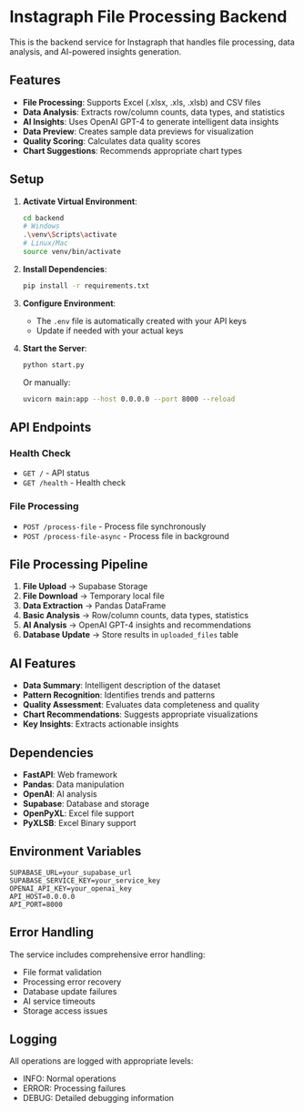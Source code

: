 # Instagraph File Processing Backend

This is the backend service for Instagraph that handles file processing, data analysis, and AI-powered insights generation.

## Features

- **File Processing**: Supports Excel (.xlsx, .xls, .xlsb) and CSV files
- **Data Analysis**: Extracts row/column counts, data types, and statistics
- **AI Insights**: Uses OpenAI GPT-4 to generate intelligent data insights
- **Data Preview**: Creates sample data previews for visualization
- **Quality Scoring**: Calculates data quality scores
- **Chart Suggestions**: Recommends appropriate chart types

## Setup

1. **Activate Virtual Environment**:
   ```bash
   cd backend
   # Windows
   .\venv\Scripts\activate
   # Linux/Mac
   source venv/bin/activate
   ```

2. **Install Dependencies**:
   ```bash
   pip install -r requirements.txt
   ```

3. **Configure Environment**:
   - The `.env` file is automatically created with your API keys
   - Update if needed with your actual keys

4. **Start the Server**:
   ```bash
   python start.py
   ```

   Or manually:
   ```bash
   uvicorn main:app --host 0.0.0.0 --port 8000 --reload
   ```

## API Endpoints

### Health Check
- `GET /` - API status
- `GET /health` - Health check

### File Processing
- `POST /process-file` - Process file synchronously
- `POST /process-file-async` - Process file in background

## File Processing Pipeline

1. **File Upload** → Supabase Storage
2. **File Download** → Temporary local file
3. **Data Extraction** → Pandas DataFrame
4. **Basic Analysis** → Row/column counts, data types, statistics
5. **AI Analysis** → OpenAI GPT-4 insights and recommendations
6. **Database Update** → Store results in `uploaded_files` table

## AI Features

- **Data Summary**: Intelligent description of the dataset
- **Pattern Recognition**: Identifies trends and patterns
- **Quality Assessment**: Evaluates data completeness and quality
- **Chart Recommendations**: Suggests appropriate visualizations
- **Key Insights**: Extracts actionable insights

## Dependencies

- **FastAPI**: Web framework
- **Pandas**: Data manipulation
- **OpenAI**: AI analysis
- **Supabase**: Database and storage
- **OpenPyXL**: Excel file support
- **PyXLSB**: Excel Binary support

## Environment Variables

```env
SUPABASE_URL=your_supabase_url
SUPABASE_SERVICE_KEY=your_service_key
OPENAI_API_KEY=your_openai_key
API_HOST=0.0.0.0
API_PORT=8000
```

## Error Handling

The service includes comprehensive error handling:
- File format validation
- Processing error recovery
- Database update failures
- AI service timeouts
- Storage access issues

## Logging

All operations are logged with appropriate levels:
- INFO: Normal operations
- ERROR: Processing failures
- DEBUG: Detailed debugging information
